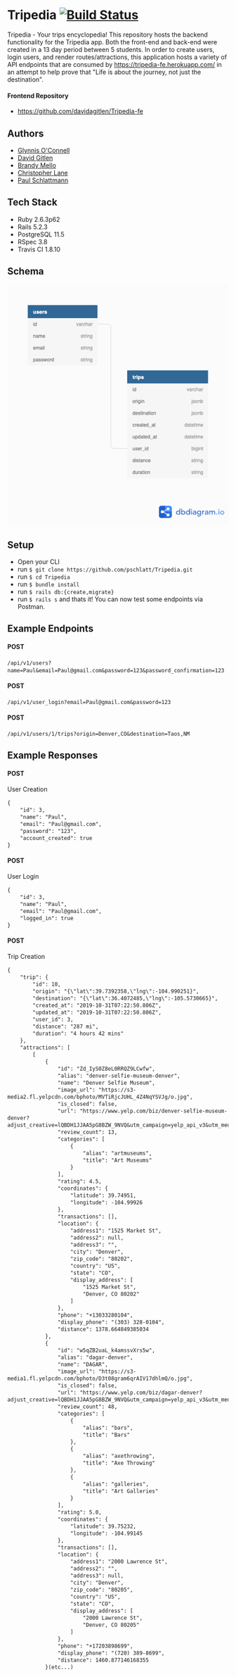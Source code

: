 # Tripedia [![Build Status](https://travis-ci.org/pschlatt/Tripedia.svg?branch=master)](https://travis-ci.org/pschlatt/Tripedia)
Tripedia - Your trips encyclopedia!  This repository hosts the backend functionality for the Tripedia app.  Both the front-end and back-end were created in a 13 day period between 5 students.  In order to create users, login users, and render routes/attractions, this application hosts a variety of API endpoints that are consumed by https://tripedia-fe.herokuapp.com/ in an attempt to help prove that "Life is about the journey, not just the destination".
#### Frontend Repository
- https://github.com/davidagitlen/Tripedia-fe

## Authors
- [Glynnis O'Connell](https://github.com/GlynnisOC)
- [David Gitlen](https://github.com/davidagitlen)
- [Brandy Mello](https://github.com/BrandyMello)
- [Christopher Lane](https://github.com/CLLane)
- [Paul Schlattmann](https://github.com/pschlatt)

## Tech Stack
- Ruby 2.6.3p62
- Rails 5.2.3
- PostgreSQL 11.5
- RSpec 3.8
- Travis CI 1.8.10

## Schema
![Database Schema Diagram](Untitled.png)

## Setup
- Open your CLI 
- run ```$ git clone https://github.com/pschlatt/Tripedia.git```
- run ```$ cd Tripedia```
- run ```$ bundle install```
- run ```$ rails db:{create,migrate}```
- run ```$ rails s``` and thats it! You can now test some endpoints via Postman.

## Example Endpoints 
#### POST 
```/api/v1/users?name=Paul&email=Paul@gmail.com&password=123&password_confirmation=123``` 
#### POST
```/api/v1/user_login?email=Paul@gmail.com&password=123```
#### POST
```/api/v1/users/1/trips?origin=Denver,CO&destination=Taos,NM```

## Example Responses
#### POST 
User Creation
```
{
    "id": 3,
    "name": "Paul",
    "email": "Paul@gmail.com",
    "password": "123",
    "account_created": true
}
```
#### POST 
User Login
```
{
    "id": 3,
    "name": "Paul",
    "email": "Paul@gmail.com",
    "logged_in": true
}
```
#### POST 
Trip Creation
```
{
    "trip": {
        "id": 10,
        "origin": "{\"lat\":39.7392358,\"lng\":-104.990251}",
        "destination": "{\"lat\":36.4072485,\"lng\":-105.5730665}",
        "created_at": "2019-10-31T07:22:50.806Z",
        "updated_at": "2019-10-31T07:22:50.806Z",
        "user_id": 3,
        "distance": "287 mi",
        "duration": "4 hours 42 mins"
    },
    "attractions": [
        [
            {
                "id": "Zd_IyS0Z8eL0RRQZ9LCwfw",
                "alias": "denver-selfie-museum-denver",
                "name": "Denver Selfie Museum",
                "image_url": "https://s3-media2.fl.yelpcdn.com/bphoto/MVTiRjcJUHL_4Z4NqYSVJg/o.jpg",
                "is_closed": false,
                "url": "https://www.yelp.com/biz/denver-selfie-museum-denver?adjust_creative=lQBDH1JJAA5pG8BZW_9NVQ&utm_campaign=yelp_api_v3&utm_medium=api_v3_business_search&utm_source=lQBDH1JJAA5pG8BZW_9NVQ",
                "review_count": 13,
                "categories": [
                    {
                        "alias": "artmuseums",
                        "title": "Art Museums"
                    }
                ],
                "rating": 4.5,
                "coordinates": {
                    "latitude": 39.74951,
                    "longitude": -104.99926
                },
                "transactions": [],
                "location": {
                    "address1": "1525 Market St",
                    "address2": null,
                    "address3": "",
                    "city": "Denver",
                    "zip_code": "80202",
                    "country": "US",
                    "state": "CO",
                    "display_address": [
                        "1525 Market St",
                        "Denver, CO 80202"
                    ]
                },
                "phone": "+13033280104",
                "display_phone": "(303) 328-0104",
                "distance": 1378.664849385034
            },
            {
                "id": "w5qZB2uaL_k4amssvXrs5w",
                "alias": "dagar-denver",
                "name": "DAGAR",
                "image_url": "https://s3-media1.fl.yelpcdn.com/bphoto/D3t08gram6qrAIV17dhlmQ/o.jpg",
                "is_closed": false,
                "url": "https://www.yelp.com/biz/dagar-denver?adjust_creative=lQBDH1JJAA5pG8BZW_9NVQ&utm_campaign=yelp_api_v3&utm_medium=api_v3_business_search&utm_source=lQBDH1JJAA5pG8BZW_9NVQ",
                "review_count": 48,
                "categories": [
                    {
                        "alias": "bars",
                        "title": "Bars"
                    },
                    {
                        "alias": "axethrowing",
                        "title": "Axe Throwing"
                    },
                    {
                        "alias": "galleries",
                        "title": "Art Galleries"
                    }
                ],
                "rating": 5.0,
                "coordinates": {
                    "latitude": 39.75232,
                    "longitude": -104.99145
                },
                "transactions": [],
                "location": {
                    "address1": "2000 Lawrence St",
                    "address2": "",
                    "address3": null,
                    "city": "Denver",
                    "zip_code": "80205",
                    "country": "US",
                    "state": "CO",
                    "display_address": [
                        "2000 Lawrence St",
                        "Denver, CO 80205"
                    ]
                },
                "phone": "+17203898699",
                "display_phone": "(720) 389-8699",
                "distance": 1460.877146168355
            }(etc...)
```


